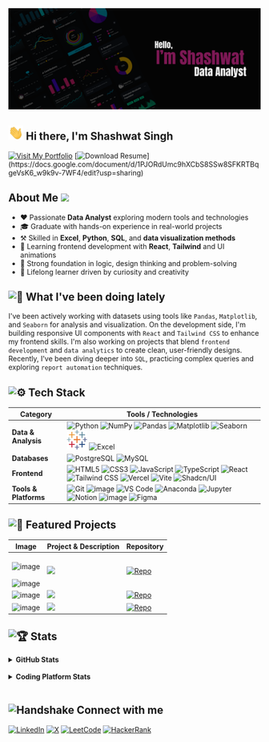 <div align="center">
  <img src="https://github.com/ShashwatAnalyst/ShashwatAnalyst/blob/main/Untitled%20(15).png?raw=true" alt="Data Analyst"/> 
</div>

<div>

<h2>
  <img src="https://raw.githubusercontent.com/ABSphreak/ABSphreak/master/gifs/Hi.gif" width="30px">  
  Hi there, I'm Shashwat Singh
</h2>

[![Visit My Portfolio](https://img.shields.io/badge/Visit-Portfolio-000000?style=for-the-badge&logo=globe&logoColor=white)](https://www.shashwatanalyst.online/)
[![Download Resume](https://img.shields.io/badge/Resume-Shashwat_(Data_Analyst)-000000?style=for-the-badge&logo=file&logoColor=white)](https://docs.google.com/document/d/1PJORdUmc9hXCbS8SSw8SFKRTBqgeVsK6_w9k9v-7WF4/edit?usp=sharing)



## About Me <img src="https://media.giphy.com/media/VgCDAzcKvsR6OM0uWg/giphy.gif" width="50">

- ❤️ Passionate **Data Analyst** exploring modern tools and technologies  
- 🎓 Graduate with hands-on experience in real-world projects  
- ⚒️ Skilled in **Excel**, **Python**, **SQL**, and **data visualization methods**  
- 🔰 Learning frontend development with **React**, **Tailwind** and UI animations  
- 🧩 Strong foundation in logic, design thinking and problem-solving  
- 🔮 Lifelong learner driven by curiosity and creativity  

<h2> <picture>
  <source srcset="https://fonts.gstatic.com/s/e/notoemoji/latest/1f680/512.webp" type="image/webp">
  <img src="https://fonts.gstatic.com/s/e/notoemoji/latest/1f680/512.gif" alt="🚀" width="25" height="25">
</picture> What I've been doing lately </h2>

I've been actively working with datasets using tools like `Pandas`, `Matplotlib`, and `Seaborn` for analysis and visualization. On the development side, I'm building responsive UI components with `React` and `Tailwind CSS` to enhance my frontend skills.
I'm also working on projects that blend `frontend development` and `data analytics` to create clean, user-friendly designs. Recently, I've been diving deeper into `SQL`, practicing complex queries and exploring `report automation` techniques.

<h2><strong><picture>
  <source srcset="https://fonts.gstatic.com/s/e/notoemoji/latest/2699_fe0f/512.webp" type="image/webp">
  <img src="https://fonts.gstatic.com/s/e/notoemoji/latest/2699_fe0f/512.gif" alt="⚙" width="25" height="25">
</picture> Tech Stack</strong><br></h2>


<div align="center">

| Category              | Tools / Technologies |
|-----------------------|----------------------|
| **Data & Analysis** | <img src="https://cdn.jsdelivr.net/gh/devicons/devicon/icons/python/python-original.svg" width="40" title="Python"/> <img src="https://cdn.jsdelivr.net/gh/devicons/devicon/icons/numpy/numpy-original.svg" width="40" title="NumPy"/> <img src="https://cdn.jsdelivr.net/gh/devicons/devicon/icons/pandas/pandas-original.svg" width="40" title="Pandas"/> <img src="https://upload.wikimedia.org/wikipedia/commons/8/84/Matplotlib_icon.svg" width="40" title="Matplotlib"/> <img src="https://seaborn.pydata.org/_static/logo-mark-lightbg.svg" width="40" title="Seaborn"/> <img src="https://raw.githubusercontent.com/mrankitgupta/mrankitgupta/a768d6bf0a001f03327578ae12f8867e4056cbaf/tableau-software.svg" alt="tableau" width="40" /> <img src="https://img.icons8.com/color/48/microsoft-excel-2019--v1.png" width="40" title="Excel"/> |
| **Databases**       | <img src="https://cdn.jsdelivr.net/gh/devicons/devicon/icons/postgresql/postgresql-original.svg" width="40" title="PostgreSQL"/> <img src="https://cdn.jsdelivr.net/gh/devicons/devicon/icons/mysql/mysql-original.svg" width="40" title="MySQL"/> |
| **Frontend**        | <img src="https://cdn.jsdelivr.net/gh/devicons/devicon/icons/html5/html5-original.svg" width="40" title="HTML5"/> <img src="https://cdn.jsdelivr.net/gh/devicons/devicon/icons/css3/css3-original.svg" width="40" title="CSS3"/> <img src="https://cdn.jsdelivr.net/gh/devicons/devicon/icons/javascript/javascript-original.svg" width="40" title="JavaScript"/> <img src="https://cdn.jsdelivr.net/gh/devicons/devicon/icons/typescript/typescript-original.svg" width="40" title="TypeScript"/> <img src="https://cdn.jsdelivr.net/gh/devicons/devicon/icons/react/react-original.svg" width="40" title="React"/> <img src="https://cdn.jsdelivr.net/gh/devicons/devicon/icons/tailwindcss/tailwindcss-original.svg" width="40" title="Tailwind CSS"/> <img src="https://cdn.jsdelivr.net/gh/devicons/devicon/icons/vercel/vercel-original.svg" width="40" title="Vercel"/> <img src="https://cdn.jsdelivr.net/gh/devicons/devicon/icons/vitejs/vitejs-original.svg" width="40" title="Vite"/> <img src="https://ui.shadcn.com/favicon.ico" width="40" title="Shadcn/UI"/> |
| **Tools & Platforms**| <img src="https://cdn.jsdelivr.net/gh/devicons/devicon/icons/git/git-original.svg" width="40" title="Git"/> <img width="40" alt="image" src="https://github.com/user-attachments/assets/efb3b12e-e573-4160-bf13-9e912fad33b7" /> <img src="https://cdn.jsdelivr.net/gh/devicons/devicon/icons/vscode/vscode-original.svg" width="40" title="VS Code"/>  <img src="https://cdn.jsdelivr.net/gh/devicons/devicon/icons/anaconda/anaconda-original.svg" width="40" title="Anaconda"/> <img src="https://cdn.jsdelivr.net/gh/devicons/devicon/icons/jupyter/jupyter-original.svg" width="40" title="Jupyter"/> <img src="https://cdn.jsdelivr.net/gh/devicons/devicon@latest/icons/notion/notion-original.svg" width="40"  title="Notion"/> <img width="50" alt="image" src="https://github.com/user-attachments/assets/9aa0984c-4409-46ee-9a61-9fd364782ab1" /> <img src="https://cdn.jsdelivr.net/gh/devicons/devicon/icons/figma/figma-original.svg" width="40" title="Figma"/>|

</div>



<h2><strong><picture>
  <source srcset="https://fonts.gstatic.com/s/e/notoemoji/latest/1f3af/512.webp" type="image/webp">
  <img src="https://fonts.gstatic.com/s/e/notoemoji/latest/1f3af/512.gif" alt="🎯" width="25" height="25">
</picture> Featured Projects</strong><br></h2>

<div align="center">

| Image | Project & Description | Repository |
|-------|------------------------|------------|
| <br><img width="90" alt="image" src="https://github.com/user-attachments/assets/afd7ed96-a56f-4513-911d-f2c37aef868f" /><br><br><img width="100" alt="image" src="https://github.com/user-attachments/assets/f70bda06-57dc-46cd-9c69-6791e7c2adca" /><br> | <a href="https://github.com/shashwatanalyst/Sales-Performance-Analysis"><img src="https://github-readme-stats.vercel.app/api/pin/?username=shashwatanalyst&repo=Amazon-Sales-Performance-Analysis&theme=dark&bg_color=000000&hide_border=true&cache_seconds=1" width="400"/></a> | [![Repo](https://img.shields.io/badge/View%20Repo-000000?style=for-the-badge&logo=github&logoColor=white)](https://github.com/shashwatanalyst/Amazon-Sales-Performance-Analysis) |
| <img width="100" alt="image" src="https://github.com/user-attachments/assets/df7e2ddc-3983-429d-a15e-323ec5f881e3" /> | <a href="https://github.com/shashwatanalyst/Automated-Reporting-System"><img src="https://github-readme-stats.vercel.app/api/pin/?username=shashwatanalyst&repo=Automated-Reporting-System&theme=dark&bg_color=000000&hide_border=true&cache_seconds=1" width="400"/></a> | [![Repo](https://img.shields.io/badge/View%20Repo-000000?style=for-the-badge&logo=github&logoColor=white)](https://github.com/shashwatanalyst/Automated-Reporting-System) |
|  <img width="100" alt="image" src="https://github.com/user-attachments/assets/1e08bc45-029f-4819-81b0-aec284257588" /> | <a href="https://github.com/shashwatanalyst/BMW-Car-Sales-Data-Analysis"><img src="https://github-readme-stats.vercel.app/api/pin/?username=shashwatanalyst&repo=BMW-Car-Sales-Analysis&theme=dark&bg_color=000000&hide_border=true&cache_seconds=1" width="400"/></a> | [![Repo](https://img.shields.io/badge/View%20Repo-000000?style=for-the-badge&logo=github&logoColor=white)](https://github.com/shashwatanalyst/BMW-Car-Sales-Analysis) |


</div>





<h2><picture><img src="https://media0.giphy.com/media/v1.Y2lkPTc5MGI3NjExaWNtNG11aG05czVmaDJ5dmYwMWlpaHc4cTNqbjUwbWh6ZnN2MzZsNiZlcD12MV9pbnRlcm5hbF9naWZfYnlfaWQmY3Q9cw/IzLejEn5juzsLN4AqX/giphy.gif" alt="🏆" width="25" height="25"> </picture>Stats</h2>

<details>
  <summary><strong>GitHub Stats</strong><br><br></summary>

<table>
  <tr>
    <td align="center"><img src="https://streak-stats.vercel.app/api?user=shashwatanalyst&theme=react&hide_border=true&background=00000000" width="100%"/></td>
    <td align="center"><img src="https://github-readme-stats.vercel.app/api/top-langs/?username=shashwatanalyst&hide_progress=true&theme=react&hide_border=true&bg_color=00000000" width="100%"/></td>
    <td align="center"><img src="https://github-readme-stats.vercel.app/api?username=shashwatanalyst&show_icons=true&theme=react&hide_border=true&bg_color=00000000" width="100%"/></td>
  </tr>
  <tr>
    <td colspan="3" align="center">
      <strong>Contribution Graph</strong><br>
      <img src="https://github-readme-activity-graph.vercel.app/graph?username=shashwatanalyst&theme=react&hide_border=true&area=true&hide_title=true&bg_color=00000000" width="100%"/>
    </td>
  </tr>
  <tr>
    <td colspan="3" align="center">
      <strong>Contribution Heatmap</strong><br>
      <picture>
        <source media="(prefers-color-scheme: dark)" srcset="https://raw.githubusercontent.com/shashwatanalyst/shashwatanalyst/output/github-contribution-grid-snake-dark.svg" />
        <source media="(prefers-color-scheme: light)" srcset="https://raw.githubusercontent.com/shashwatanalyst/shashwatanalyst/output/github-contribution-grid-snake.svg" />
        <img alt="GitHub contribution heatmap" src="https://raw.githubusercontent.com/shashwatanalyst/shashwatanalyst/output/github-contribution-grid-snake.svg" />
      </picture>
    </td>
  </tr>
</table>

</details>

<details>
  <summary><strong> Coding Platform Stats</strong><br><br></summary>

<!-- LeetCode Table -->
<table align="center" width="450px" >
  <tr colspan="2">    
    <th align="center" colspan="2">LeetCode</th>    
  </tr>    
  <tr>    
    <td align="center" colspan="2">    
      <img src="https://leetcard.jacoblin.cool/fclDlbfku9?theme=radical&ext=contest&animation=true&font=monospace&ext=heatmap" width="100%" alt="LeetCode Profile Card for Shashwat"/>    
    </td>    
  </tr> 
    <tr>    
    <th align="center" colspan="2">HackerRank</th>    
  </tr>    
  <tr>    
    <td align="center">    
      <a href="https://www.hackerrank.com/profile/shashwat98k" target="_blank">    
        <img src="https://github.com/itsshashwatsingh/itsshashwatsingh/blob/main/Screenshot_2025-07-19_162031-removebg-preview.png?raw=true" width="90px" alt="HackerRank Python Badge"/>    
      </a>    
    </td>    
    <td align="center">    
      <a href="https://www.hackerrank.com/profile/shashwat98k" target="_blank">    
        <img src="https://github.com/ShashwatAnalyst/ShashwatAnalyst/blob/main/Screenshot_2025-08-05_004002-removebg-preview.png?raw=true" width="100px" alt="HackerRank SQL Badge"/>    
      </a>    
    </td>    
  </tr>  
</table>

</details>



## <img src="https://user-images.githubusercontent.com/74038190/216112957-034e1f8b-5468-4857-8512-9cd2bac35bb6.png" alt="Handshake" width="30" /> Connect with me

[![LinkedIn](https://img.shields.io/badge/LinkedIn-0077B5?style=for-the-badge&logo=linkedin&logoColor=white)](https://www.linkedin.com/in/shashwat-singh-bb2730357/)
[![X](https://img.shields.io/badge/X-000000?style=for-the-badge&logo=x&logoColor=white)](https://x.com/ShashwatSi48402)
[![LeetCode](https://img.shields.io/badge/LeetCode-FFA116?style=for-the-badge&logo=LeetCode&logoColor=black)](https://leetcode.com/u/fclDlbfku9/)
[![HackerRank](https://img.shields.io/badge/Hackerrank-217346?style=for-the-badge&logo=HackerRank&logoColor=white)](https://www.hackerrank.com/profile/shashwat98k)





